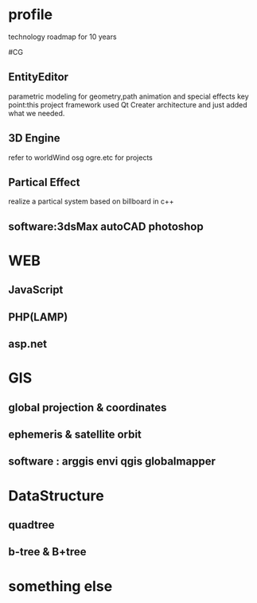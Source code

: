# profile
technology roadmap for 10 years

#CG
## EntityEditor  
parametric modeling for geometry,path animation and special effects
key point:this project framework used Qt Creater architecture and just added what we needed.

## 3D Engine
refer to worldWind osg ogre.etc for projects

## Partical Effect
realize a partical system based on billboard in c++
## software:3dsMax autoCAD photoshop

# WEB
## JavaScript

## PHP(LAMP)

## asp.net

# GIS
## global projection & coordinates
## ephemeris & satellite orbit
## software : arggis envi qgis globalmapper

# DataStructure
## 
## quadtree
## b-tree & B+tree

# something else
